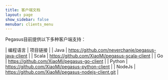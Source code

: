 ```yaml
---
title: 客户端文档
layout: page
show_sidebar: false
menubar: clients_menu
---
```


Pegasus目前提供以下多种客户端支持：

| 编程语言 | 项目链接 |
| Java | <https://github.com/neverchanje/pegasus-java-client> |
| Scala | <https://github.com/XiaoMi/pegasus-scala-client> |
| Go | <https://github.com/XiaoMi/pegasus-go-client> |
| Python | <https://github.com/XiaoMi/pegasus-python-client> |
| NodeJs | <https://github.com/XiaoMi/pegasus-nodejs-client.git> |
